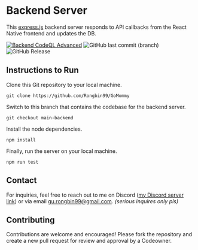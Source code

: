 # Backend Server

This [express.js](https://expressjs.com/) backend server responds to API callbacks from the React Native frontend and updates the DB.

[![Backend CodeQL Advanced](https://github.com/Rongbin99/GoMommy/actions/workflows/codeql.yml/badge.svg?branch=main-backend)](https://github.com/Rongbin99/GoMommy/actions/workflows/codeql.yml)
![GitHub last commit (branch)](https://img.shields.io/github/last-commit/Rongbin99/GoMommy/main-backend)
![GitHub Release](https://img.shields.io/github/v/release/Rongbin99/GoMommy?style=flat)


## Instructions to Run

Clone this Git repository to your local machine.

```
git clone https://github.com/Rongbin99/GoMommy
```

Switch to this branch that contains the codebase for the backend server.

```
git checkout main-backend
```

Install the node dependencies.

```
npm install
```

Finally, run the server on your local machine.

```
npm run test
```

## Contact

For inquiries, feel free to reach out to me on Discord ([my Discord server link](discord.gg/3ExWbX2AXf)) or via email gu.rongbin99@gmail.com. *(serious inquires only pls)*

## Contributing

Contributions are welcome and encouraged! Please fork the repository and create a new pull request for review and approval by a Codeowner.
